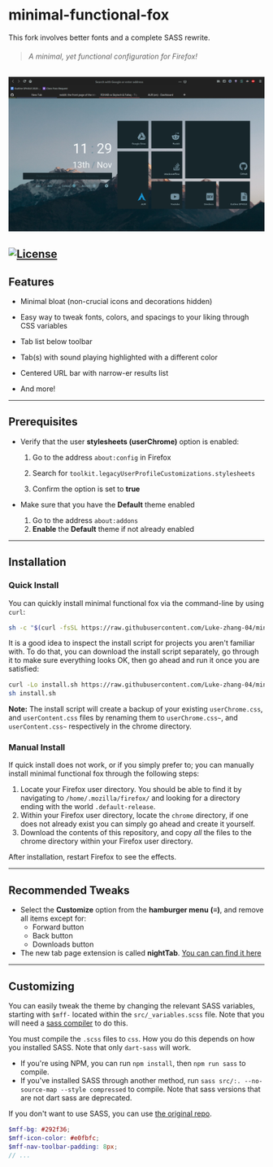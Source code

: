 # minimal-functional-fox

This fork involves better fonts and a complete SASS rewrite.

> ###### *A minimal, yet functional configuration for Firefox!*

![screenshot](./screenshot.png)

[![License](http://img.shields.io/:license-mit-blue.svg)](https://github.com/Luke-zhang-04/minimal-functional-fox/blob/master/LICENSE)
------
## Features

- Minimal bloat (non-crucial icons and decorations hidden)

- Easy way to tweak fonts, colors, and spacings to your liking through CSS variables

- Tab list below toolbar

- Tab(s) with sound playing highlighted with a different color

- Centered URL bar with narrow-er results list

- And more!

------

## Prerequisites

* Verify that the user **stylesheets (userChrome)** option is enabled:
  1. Go to the address `about:config` in Firefox

  2. Search for `toolkit.legacyUserProfileCustomizations.stylesheets`

  3. Confirm the option is set to **true**



* Make sure that you have the **Default** theme enabled
  1. Go to the address `about:addons`
  2. **Enable** the **Default** theme if not already enabled


------

## Installation

### Quick Install

You can quickly install minimal functional fox via the command-line by using `curl`:

```bash
sh -c "$(curl -fsSL https://raw.githubusercontent.com/Luke-zhang-04/minimal-functional-fox/master/install.sh)"
```

It is a good idea to inspect the install script for projects you aren't familiar with. To do that, you can download the install script separately, go through it to make sure everything looks OK, then go ahead and run it once you are satisfied:

```bash
curl -Lo install.sh https://raw.githubusercontent.com/Luke-zhang-04/minimal-functional-fox/master/install.sh
sh install.sh
```

**Note:** The install script will create a backup of your existing `userChrome.css`, and `userContent.css` files by renaming them to `userChrome.css~`, and `userContent.css~` respectively in the chrome directory.

### Manual Install

If quick install does not work, or if you simply prefer to; you can manually install  minimal functional fox through the following steps:

1. Locate your Firefox user directory. You should be able to find it by navigating to `/home/.mozilla/firefox/` and looking for a directory ending with the world `.default-release`.
2. Within your Firefox user directory, locate the `chrome` directory, if one does not already exist you can simply go ahead and create it yourself.
3. Download the contents of this repository, and copy *all* the files to the chrome directory within your Firefox user directory.

After installation, restart Firefox to see the effects.

------


## Recommended Tweaks

* Select the **Customize** option from the **hamburger menu** **(≡)**, and remove all items except for:
    * Forward button
    * Back button
    * Downloads button
* The new tab page extension is called **nightTab**. [You can can find it here](https://addons.mozilla.org/en-US/firefox/addon/nighttab/)

------

## Customizing

You can easily tweak the theme by changing the relevant SASS variables, starting with `$mff-` located within the `src/_variables.scss` file. Note that you will need a [sass compiler](https://sass-lang.com/) to do this.

You must compile the `.scss` files to `css`. How you do this depends on how you installed SASS. Note that only `dart-sass` will work.

- If you're using NPM, you can run `npm install`, then `npm run sass` to compile.
- If you've installed SASS through another method, run `sass src/:. --no-source-map --style compressed` to compile. Note that sass versions that are not dart sass are deprecated.

If you don't want to use SASS, you can use [the original repo](https://github.com/Luke-zhang-04/minimal-functional-fox).

```scss
$mff-bg: #292f36;
$mff-icon-color: #e0fbfc;
$mff-nav-toolbar-padding: 8px;
// ...
```

